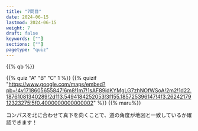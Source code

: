 ```yaml
---
title: "7問目"
date: 2024-06-15
lastmod: 2024-06-15
weight: 7
draft: false
keywords: [""]
sections: [""]
pagetype: "quiz"
---
```


{{% qb %}}

{{% quiz "A" "B" "C" 1 %}}
{{% quizif "https://www.google.com/maps/embed?pb=!4v1718605655847!6m8!1m7!1sAF89idKYMgLG7zhNOfWSoA!2m2!1d22.18761081340289!2d113.5494184252053!3f155.185725396147!4f3.2624217912323275!5f0.4000000000000002" %}}
{{% maru%}}

<div class="googlemap-if ansarea transparent-area">
コンパスを北に合わせて真下を向くことで、道の角度が地図と一致しているか確認できます！
</div>
